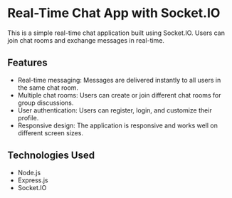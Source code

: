# Real-Time Chat App with Socket.IO

This is a simple real-time chat application built using Socket.IO. Users can join chat rooms and exchange messages in real-time.

## Features

- Real-time messaging: Messages are delivered instantly to all users in the same chat room.
- Multiple chat rooms: Users can create or join different chat rooms for group discussions.
- User authentication: Users can register, login, and customize their profile.
- Responsive design: The application is responsive and works well on different screen sizes.

## Technologies Used

- Node.js
- Express.js
- Socket.IO
